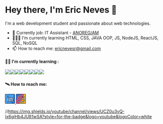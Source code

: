 <h1>Hey there, I'm Eric Neves 👋</h1>

<p>I'm a web development student and passionate about web technologies.</p>

- 🏢 Currently job: IT Assistant - <a href="https://anoregam.org.br/">ANOREG/AM</a>
- 👨🏽‍💻 I’m currently learning HTML, CSS, JAVA OOP, JS, NodeJS, ReactJS, SQL, NoSQL
- 📫 How to reach me: ericnevesr@gmail.com

#### 👨‍💻 I'm currently learning :

<img src="https://img.icons8.com/color/256/html-5.png" width="42px"><img src="https://img.icons8.com/fluency/256/css3.png"  width="42px"><img src="https://img.icons8.com/fluency/256/javascript.png"  width="42px"><img src="https://img.icons8.com/color/256/java-coffee-cup-logo.png"  width="42px"><img src="https://img.icons8.com/fluency/256/node-js.png"  width="42px"><img src="https://img.icons8.com/external-others-amoghdesign/256/external-react-native-soleicons-fill-vol-1-others-amoghdesign.png"  width="42px"><img src="https://img.icons8.com/color/256/postgreesql.png"  width="42px"><img src="https://img.icons8.com/color/256/mongodb.png"  width="42px">

#### 🛰 How to reach me:

<a href="https://www.linkedin.com/in/ericnevesrr/">
    <img src="./assets/img/linkedin.png" />
</a>
<a href="https://www.instagram.com/ericneves_dev/">
    <img src="./assets/img/instagram.png" />
</a>

 
//https://img.shields.io/youtube/channel/views/UCZ0u3vQ-lx6giHb4JU81wSA?style=for-the-badge&logo=youtube&logoColor=white